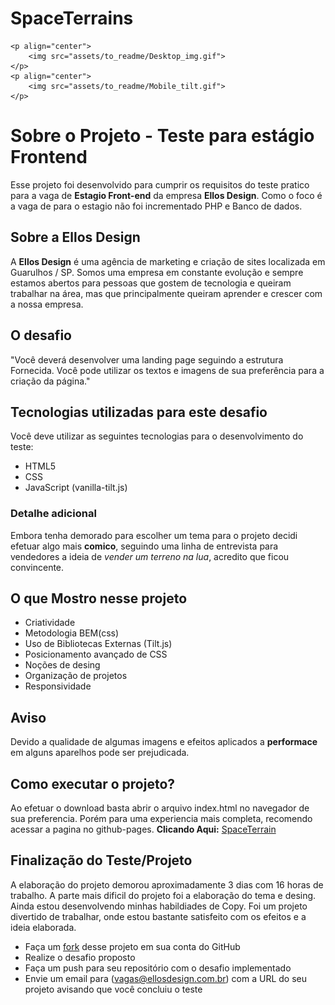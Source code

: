 # SpaceTerrains

    <p align="center">
        <img src="assets/to_readme/Desktop_img.gif">
    </p>
    <p align="center">
        <img src="assets/to_readme/Mobile_tilt.gif">
    </p>
    

# Sobre o Projeto - Teste para estágio Frontend 

Esse projeto foi desenvolvido para cumprir os requisitos do teste pratico para a vaga de **Estagio Front-end** da empresa **Ellos Design**.
Como o foco é a vaga de para o estagio não foi incrementado PHP e Banco de dados.

## Sobre a Ellos Design

A **Ellos Design** é uma agência de marketing e criação de sites localizada em Guarulhos / SP. Somos uma empresa em constante evolução e sempre estamos abertos para pessoas que gostem de tecnologia e queiram trabalhar na área, mas que principalmente queiram aprender e crescer com a nossa empresa.

## O desafio

"Você deverá desenvolver uma landing page seguindo a estrutura Fornecida. Você pode utilizar os textos e imagens de sua preferência para a criação da página."

## Tecnologias utilizadas para este desafio

Você deve utilizar as seguintes tecnologias para o desenvolvimento do teste:

- HTML5
- CSS
- JavaScript (vanilla-tilt.js)

### Detalhe adicional
Embora tenha demorado para escolher um tema para o projeto decidi efetuar algo mais **comico**, seguindo uma linha de entrevista para vendedores a ideia de *vender um terreno na lua*, acredito que ficou convincente.

## O que Mostro nesse projeto

- Criatividade
- Metodologia BEM(css)
- Uso de Bibliotecas Externas (Tilt.js)
- Posicionamento avançado de CSS
- Noções de desing
- Organização de projetos
- Responsividade

## Aviso

Devido a qualidade de algumas imagens e efeitos aplicados a **performace** em alguns aparelhos pode ser prejudicada. 

## Como executar o projeto? 
Ao efetuar o download basta abrir o arquivo index.html no navegador de sua preferencia.
Porém para uma experiencia mais completa, recomendo acessar a pagina no github-pages. 
**Clicando Aqui:** [SpaceTerrain](https://tiagopaulino.github.io/teste-frontend-developer/)

## Finalização do Teste/Projeto

A elaboração do projeto demorou aproximadamente 3 dias com 16 horas de trabalho. A parte mais dificil do projeto foi a elaboração do tema e desing. Ainda estou desenvolvendo minhas habildiades de Copy. 
Foi um projeto divertido de trabalhar, onde estou bastante satisfeito com os efeitos e a ideia elaborada. 




- Faça um [fork](https://github.com/Ellos-Design/teste-frontend-developer/fork) desse projeto em sua conta do GitHub
- Realize o desafio proposto
- Faça um push para seu repositório com o desafio implementado
- Envie um email para (vagas@ellosdesign.com.br) com a URL do seu projeto avisando que você concluiu o teste